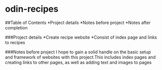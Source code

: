 # odin-recipes

##Table of Contents
*Project details
*Notes before project
*Notes after completion

###Project details
*Create recipe website
*Consist of index page and links to recipes

###Notes before project
I hope to gain a solid handle on the basic setup
and framework of websites with this project.This 
includes index pages and creating links to other
pages, as well as adding text and images to pages
